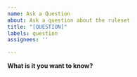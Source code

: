```yaml
---
name: Ask a Question
about: Ask a question about the ruleset
title: "[QUESTION]"
labels: question
assignees: ''

---
```


**What is it you want to know?**
